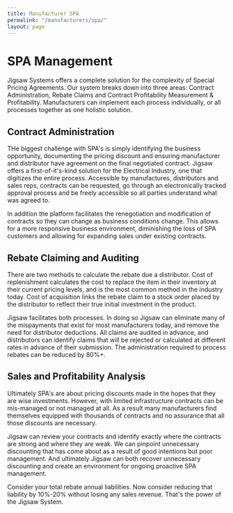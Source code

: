 ```yaml
---
title: Manufacturer SPA
permalink: "/manufacturers/spa/"
layout: page
---
```


# SPA Management

Jigsaw Systems offers a complete solution for the complexity of Special Pricing Agreements. Our system breaks down into three areas: Contract Administration, Rebate Claims and Contract Profitability Measurement & Profitability. Manufacturers can implement each process individually, or all processes together as one holistic solution. 

<h2 class="color-orange mt-2">Contract Administration</h2>

THe biggest challenge with SPA's is simply identifying the business opportunity, documenting the pricing discount and ensuring manufacturer and distributor have agreement on the final negotiated contract. Jigsaw offers a first-of-it's-kind solution for the Electrical Industry, one that digitizes the entire process. Accessible by manufactures, distributors and sales reps, contracts can be requested, go through an electronically tracked approval process and be freely accessible so all parties understand what was agreed to. 

In addition the platform facilitates the renegotiation and modification of contracts so they can change as business conditions change. This allows for a more responsive business environment, diminishing the loss of SPA customers and allowing for expanding sales under existing contracts. 

<h2 class="color-green mt-2">Rebate Claiming and Auditing</h2>

There are two methods to calculate the rebate due a distributor. Cost of replenishment calculates the cost to replace the item in their inventory at their current pricing levels, and is the most common method in the industry today. Cost of acquisition links the rebate claim to a stock order placed by the distributor to reflect their true initial investment in the product. 

Jigsaw facilitates both processes. In doing so Jigsaw can eliminate many of the mispayments that exist for most manufacturers today, and remove the need for distributor deductions. All claims are audited in advance, and distributors can identify claims that will be rejected or calculated at different rates in advance of their submission. The administration required to process rebates can be reduced by 80%+.

<h2 class="color-blue mt-2">Sales and Profitability Analysis</h2>

Ultimately SPA's are about pricing discounts made in the hopes that they are wise investments. However, with limited infrastructure contracts can be mis-managed or not managed at all. As a result many manufacturers find themselves equipped with thousands of contracts and no assurance that all those discounts are necessary.

Jigsaw can review your contracts and identify exactly where the contracts are strong and where they are weak. We can pinpoint unnecessary discounting that has come about as a result of good intentions but poor management. And ultimately Jigsaw can both recover unnecessary discounting and create an environment for ongoing proactive SPA management. 

Consider your total rebate annual liabilities. Now consider reducing that liability by 10%-20% without losing any sales revenue. That's the power of the Jigsaw System. 
